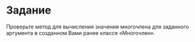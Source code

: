 # Задание
Проверьте метод для вычисления значения многочлена для заданного аргумента в созданном Вами ранее классе «Многочлен».
